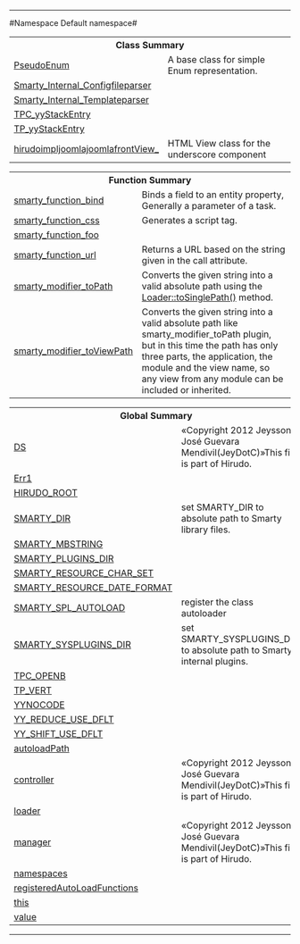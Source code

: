 

- - -

#Namespace Default namespace#

<table class="title">
<tr><th colspan="2" class="title">Class Summary</th></tr>
<tr><td class="name"><a href="https://github.com/JeyDotC/Hirudo-docs/blob/master/default namespace/pseudoenum.md">PseudoEnum</a></td><td class="description">A base class for simple Enum representation. </td></tr>
<tr><td class="name"><a href="https://github.com/JeyDotC/Hirudo-docs/blob/master/default namespace/smarty_internal_configfileparser.md">Smarty_Internal_Configfileparser</a></td><td class="description"></td></tr>
<tr><td class="name"><a href="https://github.com/JeyDotC/Hirudo-docs/blob/master/default namespace/smarty_internal_templateparser.md">Smarty_Internal_Templateparser</a></td><td class="description"></td></tr>
<tr><td class="name"><a href="https://github.com/JeyDotC/Hirudo-docs/blob/master/default namespace/tpc_yystackentry.md">TPC_yyStackEntry</a></td><td class="description"></td></tr>
<tr><td class="name"><a href="https://github.com/JeyDotC/Hirudo-docs/blob/master/default namespace/tp_yystackentry.md">TP_yyStackEntry</a></td><td class="description"></td></tr>
<tr><td class="name"><a href="https://github.com/JeyDotC/Hirudo-docs/blob/master/default namespace/hirudoimpljoomlajoomlafrontview_.md">hirudoimpljoomlajoomlafrontView_</a></td><td class="description">HTML View class for the underscore component</td></tr>
</table>

<table class="title">
<tr><th colspan="2" class="title">Function Summary</th></tr>
<tr><td class="name"><a href="package-functions.md#smarty_function_bind">smarty_function_bind</a></td><td class="description">Binds a field to an entity property, Generally a parameter
of a task. </td></tr>
<tr><td class="name"><a href="package-functions.md#smarty_function_css">smarty_function_css</a></td><td class="description">Generates a script tag. </td></tr>
<tr><td class="name"><a href="package-functions.md#smarty_function_foo">smarty_function_foo</a></td><td class="description"></td></tr>
<tr><td class="name"><a href="package-functions.md#smarty_function_url">smarty_function_url</a></td><td class="description">Returns a URL based on the string given in the call attribute.
</td></tr>
<tr><td class="name"><a href="package-functions.md#smarty_modifier_toPath">smarty_modifier_toPath</a></td><td class="description">Converts the given string into a valid absolute path using the
<a href="../hirudo/lang/loader.html#toSinglePath()">Loader::toSinglePath()</a> method.</td></tr>
<tr><td class="name"><a href="package-functions.md#smarty_modifier_toViewPath">smarty_modifier_toViewPath</a></td><td class="description">Converts the given string into a valid absolute path like smarty_modifier_toPath
plugin, but in this time the path has only three parts, the application, the
module and the view name, so any view from any module can be included or inherited.</td></tr>
</table>

<table class="title">
<tr><th colspan="2" class="title">Global Summary</th></tr>
<tr><td class="name"><a href="package-globals.md#DS">DS</a></td><td class="description">«Copyright 2012 Jeysson José Guevara Mendivil(JeyDotC)»This file is part of Hirudo.
</td></tr>
<tr><td class="name"><a href="package-globals.md#Err1">Err1</a></td><td class="description"></td></tr>
<tr><td class="name"><a href="package-globals.md#HIRUDO_ROOT">HIRUDO_ROOT</a></td><td class="description"></td></tr>
<tr><td class="name"><a href="package-globals.md#SMARTY_DIR">SMARTY_DIR</a></td><td class="description">set SMARTY_DIR to absolute path to Smarty library files.
</td></tr>
<tr><td class="name"><a href="package-globals.md#SMARTY_MBSTRING">SMARTY_MBSTRING</a></td><td class="description"></td></tr>
<tr><td class="name"><a href="package-globals.md#SMARTY_PLUGINS_DIR">SMARTY_PLUGINS_DIR</a></td><td class="description"></td></tr>
<tr><td class="name"><a href="package-globals.md#SMARTY_RESOURCE_CHAR_SET">SMARTY_RESOURCE_CHAR_SET</a></td><td class="description"></td></tr>
<tr><td class="name"><a href="package-globals.md#SMARTY_RESOURCE_DATE_FORMAT">SMARTY_RESOURCE_DATE_FORMAT</a></td><td class="description"></td></tr>
<tr><td class="name"><a href="package-globals.md#SMARTY_SPL_AUTOLOAD">SMARTY_SPL_AUTOLOAD</a></td><td class="description">register the class autoloader</td></tr>
<tr><td class="name"><a href="package-globals.md#SMARTY_SYSPLUGINS_DIR">SMARTY_SYSPLUGINS_DIR</a></td><td class="description">set SMARTY_SYSPLUGINS_DIR to absolute path to Smarty internal plugins.
</td></tr>
<tr><td class="name"><a href="package-globals.md#TPC_OPENB">TPC_OPENB</a></td><td class="description"></td></tr>
<tr><td class="name"><a href="package-globals.md#TP_VERT">TP_VERT</a></td><td class="description"></td></tr>
<tr><td class="name"><a href="package-globals.md#YYNOCODE">YYNOCODE</a></td><td class="description"></td></tr>
<tr><td class="name"><a href="package-globals.md#YY_REDUCE_USE_DFLT">YY_REDUCE_USE_DFLT</a></td><td class="description"></td></tr>
<tr><td class="name"><a href="package-globals.md#YY_SHIFT_USE_DFLT">YY_SHIFT_USE_DFLT</a></td><td class="description"></td></tr>
<tr><td class="name"><a href="package-globals.md#autoloadPath">autoloadPath</a></td><td class="description"></td></tr>
<tr><td class="name"><a href="package-globals.md#controller">controller</a></td><td class="description">«Copyright 2012 Jeysson José Guevara Mendivil(JeyDotC)»This file is part of Hirudo.
</td></tr>
<tr><td class="name"><a href="package-globals.md#loader">loader</a></td><td class="description"></td></tr>
<tr><td class="name"><a href="package-globals.md#manager">manager</a></td><td class="description">«Copyright 2012 Jeysson José Guevara Mendivil(JeyDotC)»This file is part of Hirudo.
</td></tr>
<tr><td class="name"><a href="package-globals.md#namespaces">namespaces</a></td><td class="description"></td></tr>
<tr><td class="name"><a href="package-globals.md#registeredAutoLoadFunctions">registeredAutoLoadFunctions</a></td><td class="description"></td></tr>
<tr><td class="name"><a href="package-globals.md#this">this</a></td><td class="description"></td></tr>
<tr><td class="name"><a href="package-globals.md#value">value</a></td><td class="description"></td></tr>
</table>

- - -

